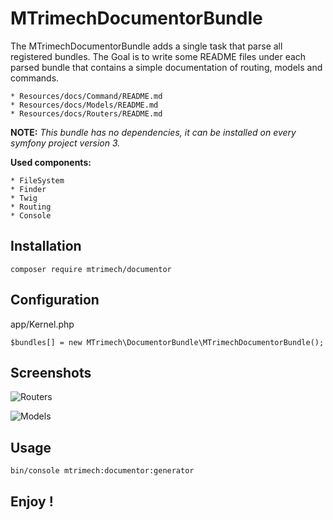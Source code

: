# MTrimechDocumentorBundle

The MTrimechDocumentorBundle adds a single task that parse all registered bundles.
The Goal is to write some README files under each parsed bundle that contains a simple documentation of routing, models and 
commands.

    * Resources/docs/Command/README.md
    * Resources/docs/Models/README.md
    * Resources/docs/Routers/README.md
    
**NOTE:** _This bundle has no dependencies, it can be installed on every symfony project version 3._

**Used components:**

    * FileSystem
    * Finder
    * Twig
    * Routing
    * Console
   
## Installation

    composer require mtrimech/documentor
    
## Configuration
app/Kernel.php

    $bundles[] = new MTrimech\DocumentorBundle\MTrimechDocumentorBundle();
    
## Screenshots

![Routers](/mtrimech/documentor-bundle/blob/master/Resources/public/img/routers.png?raw=true)


![Models](/mtrimech/documentor-bundle/blob/master/Resources/public/img/models.png?raw=true)

## Usage

    bin/console mtrimech:documentor:generator
    
## Enjoy !